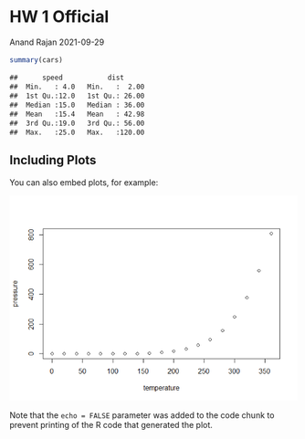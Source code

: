 HW 1 Official
================
Anand Rajan
2021-09-29

``` r
summary(cars)
```

    ##      speed           dist       
    ##  Min.   : 4.0   Min.   :  2.00  
    ##  1st Qu.:12.0   1st Qu.: 26.00  
    ##  Median :15.0   Median : 36.00  
    ##  Mean   :15.4   Mean   : 42.98  
    ##  3rd Qu.:19.0   3rd Qu.: 56.00  
    ##  Max.   :25.0   Max.   :120.00

## Including Plots

You can also embed plots, for example:

![](p8105_HW_ar4173_files/figure-gfm/pressure-1.png)<!-- -->

Note that the `echo = FALSE` parameter was added to the code chunk to
prevent printing of the R code that generated the plot.
